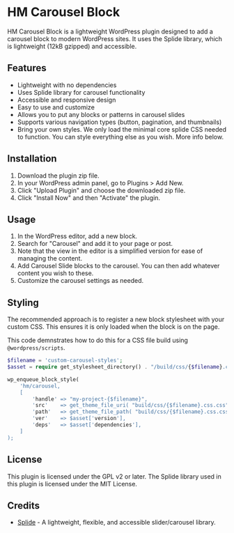# HM Carousel Block

HM Carousel Block is a lightweight WordPress plugin designed to add a carousel block to modern WordPress sites. It uses the Splide library, which is lightweight (12kB gzipped) and accessible.

## Features

- Lightweight with no dependencies
- Uses Splide library for carousel functionality
- Accessible and responsive design
- Easy to use and customize
- Allows you to put any blocks or patterns in carousel slides
- Supports various navigation types (button, pagination, and thumbnails)
- Bring your own styles. We only load the minimal core splide CSS needed to function. You can style everything else as you wish. More info below.

## Installation

1. Download the plugin zip file.
2. In your WordPress admin panel, go to Plugins > Add New.
3. Click "Upload Plugin" and choose the downloaded zip file.
4. Click "Install Now" and then "Activate" the plugin.

## Usage

1. In the WordPress editor, add a new block.
2. Search for "Carousel" and add it to your page or post.
3. Note that the view in the editor is a simplified version for ease of managing the content.
4. Add Carousel Slide blocks to the carousel. You can then add whatever content you wish to these.
5. Customize the carousel settings as needed.

## Styling

The recommended approach is to register a new block stylesheet with your custom CSS. This ensures it is only loaded when the block is on the page.

This code demnstrates how to do this for a CSS file build using `@wordpress/scripts`.

```php
$filename = 'custom-carousel-styles';
$asset = require get_stylesheet_directory() . "/build/css/{$filename}.css.asset.php";

wp_enqueue_block_style(
	'hm/carousel,
	[
		'handle' => "my-project-{$filename}",
		'src'    => get_theme_file_uri( "build/css/{$filename}.css.css" ),
		'path'   => get_theme_file_path( "build/css/{$filename}.css.css" ),
		'ver'    => $asset['version'],
		'deps'   => $asset['dependencies'],
	]
);
```

## License

This plugin is licensed under the GPL v2 or later. The Splide library used in this plugin is licensed under the MIT License.

## Credits

- [Splide](https://splidejs.com/) - A lightweight, flexible, and accessible slider/carousel library.
